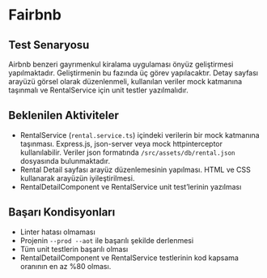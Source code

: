 # Fairbnb

## Test Senaryosu
Airbnb benzeri gayrımenkul kiralama uygulaması önyüz geliştirmesi yapılmaktadır. Geliştirmenin bu fazında üç görev yapılacaktır. Detay sayfası arayüzü görsel olarak düzenlenmeli, kullanılan veriler mock katmanına taşınmalı ve RentalService için unit testler yazılmalıdır.

## Beklenilen Aktiviteler
- RentalService (`rental.service.ts`) içindeki verilerin bir mock katmanına taşınması. Express.js, json-server veya mock httpinterceptor kullanılabilir. Veriler json formatında `/src/assets/db/rental.json` dosyasında bulunmaktadır.
- Rental Detail sayfası arayüz düzenlemesinin yapılması. HTML ve CSS kullanarak arayüzün iyileştirilmesi.
- RentalDetailComponent ve RentalService unit test’lerinin yazılması

## Başarı Kondisyonları
- Linter hatası olmaması
- Projenin `--prod --aot` ile başarılı şekilde derlenmesi
- Tüm unit testlerin başarılı olması
- RentalDetailComponent ve RentalService testlerinin kod kapsama oranının en az %80 olması.
